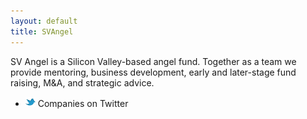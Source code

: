 ```yaml
---
layout: default
title: SVAngel
---
```

SV Angel is a Silicon Valley-based angel fund. Together as a
team we provide mentoring, business development, early and later-stage
fund raising, M&A, and strategic advice.

<ul id="links" class="unstyled">
  <li>
    <img src="/img/twitter_icon.png">
    <span class="displayname">Companies on Twitter</span>
  </li>
</ul>
